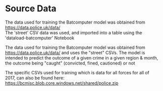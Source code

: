 # Source Data

The data used for training the Batcomputer model was obtained from https://data.police.uk/data/  
The 'street' CSV data was used, and imported into a table using the 'dataload-batcomputer' Notebook

The data used for training the Batcomputer model was obtained from https://data.police.uk/data/ and uses the "street" CSVs. The model is intended to predict the outcome of a given crime in a given region & month, the outcome being "caught" (convicted, fined, cautioned) or not

The specific CSVs used for training which is data for all forces for all of 2017, can also be found here:
https://bcmisc.blob.core.windows.net/shared/police.zip
